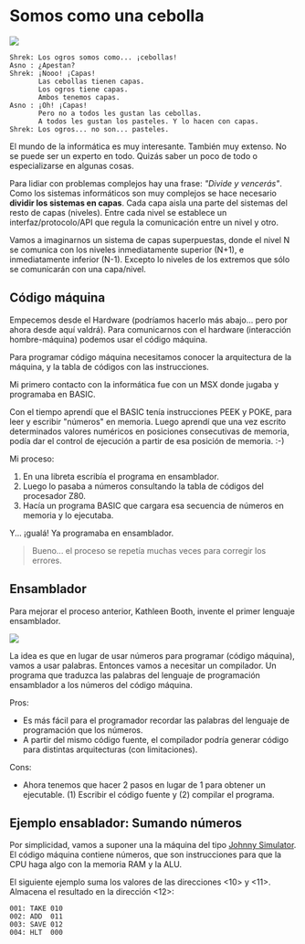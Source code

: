 
# Somos como una cebolla

![](https://www.pngitem.com/pimgs/m/554-5547000_shrek-and-his-donkey-png-download-shrek-the.png)

```
Shrek: Los ogros somos como... ¡cebollas!
Asno : ¿Apestan?
Shrek: ¡Nooo! ¡Capas!
       Las cebollas tienen capas.
       Los ogros tiene capas.
       Ambos tenemos capas.
Asno : ¡Oh! ¡Capas!
       Pero no a todos les gustan las cebollas.
       A todos les gustan los pasteles. Y lo hacen con capas.
Shrek: Los ogros... no son... pasteles.
```

El mundo de la informática es muy interesante. También muy extenso. No se puede ser un experto en todo. Quizás saber un poco de todo o especializarse en algunas cosas.

Para lidiar con problemas complejos hay una frase: _"Divide y vencerás"_. Como los sistemas informáticos son muy complejos se hace necesario **dividir los sistemas en capas**. Cada capa aisla una parte del sistemas del resto de capas (niveles). Entre cada nivel se establece un interfaz/protocolo/API que regula la comunicación entre un nivel y otro.

Vamos a imaginarnos un sistema de capas superpuestas, donde el nivel N se comunica con los niveles inmediatamente superior (N+1), e inmediatamente inferior (N-1). Excepto lo niveles de los extremos que sólo se comunicarán con una capa/nivel.

## Código máquina

Empecemos desde el Hardware (podríamos hacerlo más abajo... pero por ahora desde aquí valdrá). Para comunicarnos con el hardware (interacción hombre-máquina) podemos usar el código máquina.

Para programar código máquina necesitamos conocer la arquitectura de la máquina, y la tabla de códigos con las instrucciones.

Mi primero contacto con la informática fue con un MSX donde jugaba y programaba en BASIC.

Con el tiempo aprendí que el BASIC tenía instrucciones PEEK y POKE, para leer y escribir "números" en memoria. Luego aprendí que una vez escrito determinados valores numéricos en posiciones consecutivas de memoria, podía dar el control de ejecución a partir de esa posición de memoria. :-)

Mi proceso:
1. En una libreta escribía el programa en ensamblador.
1. Luego lo pasaba a números consultando la tabla de códigos del procesador Z80.
1. Hacía un programa BASIC que cargara esa secuencia de números en memoria y lo ejecutaba.

Y... ¡gualá! Ya programaba en ensamblador.

> Bueno... el proceso se repetía muchas veces para corregir los errores.

## Ensamblador

Para mejorar el proceso anterior, Kathleen Booth, invente el primer lenguaje ensamblador.

![](https://img.microsiervos.com/images2022/KathleenBooth.jpg)

La idea es que en lugar de usar números para programar (código máquina), vamos a usar palabras. Entonces vamos a necesitar un compilador. Un programa que traduzca las palabras del lenguaje de programación ensamblador a los números del código máquina.

Pros:
* Es más fácil para el programador recordar las palabras del lenguaje de programación que los números.
* A partir del mismo código fuente, el compilador podría generar código para distintas arquitecturas (con limitaciones).

Cons:
* Ahora tenemos que hacer 2 pasos en lugar de 1 para obtener un ejecutable. (1) Escribir el código fuente y (2) compilar el programa.

## Ejemplo ensablador: Sumando números

Por simplicidad, vamos a suponer una la máquina del tipo [Johnny Simulator](https://github.com/dvarrui/johnny-simulator-es). El código máquina contiene números, que son instrucciones para que la CPU haga algo con la memoria RAM y la ALU.

El siguiente ejemplo suma los valores de las direcciones <10> y <11>. Almacena el resultado en la dirección <12>:
```
001: TAKE 010
002: ADD  011
003: SAVE 012
004: HLT  000
```
